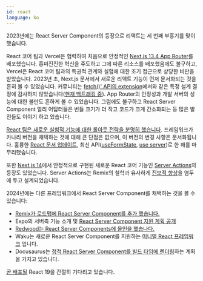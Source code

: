 ```yaml
---
id: react
language: ko
---
```


2023년에는 React Server Component의 등장으로 리액트는 세 번째 부흥기를 맞이했습니다.

React 코어 팀과 Vercel은 협력하여 처음으로 안정적인 [Next.js 13.4 App Router](https://nextjs.org/blog/next-13-4)를 배포했습니다. 흥미진진한 혁신을 주도하고 그에 따른 리소스를 배포했음에도 불구하고, Vercel은 React 코어 팀과의 특권적 관계와 실험에 대한 조기 접근으로 상당한 비판을 받았습니다. 2023년 초, Next.js 문서에서 새로운 리액트 기능이 먼저 문서화되는 것을 흔히 볼 수 있었습니다. 커뮤니티는 [fetch()' API의 extension](https://nextjs.org/docs/app/api-reference/functions/fetch)에서와 같은 특정 설계 결정에 감사하지 않았습니다([현재 백트래킹 중](https://twitter.com/leeerob/status/1733154383410684148)). App Router의 안정성과 개발 서버의 성능에 대한 불만도 흔하게 볼 수 있었습니다. 그럼에도 불구하고 React Server Component 얼리 어답터들은 번들 크기가 더 작고 코드가 크게 간소화되는 등 많은 발전들도 이야기 하고 있습니다.

[React 팀은 새로운 실험적 기능에 대한 롤아웃 전략을 분명히 했습니다](https://react.dev/blog/2023/05/03/react-카나리). 프레임워크가 카나리 버전을 채택하는 것에 대해 큰 단점은 없으며, 이 버전의 변경 사항은 문서화됩니다. 훌륭한 [React 문서 업데이트](https://github.com/reactwg/server-components/discussions/7), 최신 API([useFormState](https://react.dev/reference/react-dom/hooks/useFormState), [use server](https://react.dev/reference/reference/react-dom/usage-server))로 한 해를 마무리했습니다.

또한 [Next.js 14](https://nextjs.org/blog/next-14)에서 안정적으로 구현된 새로운 React 코어 기능인 [Server Actions](https://react.dev/reference/react-dom/components/form#handle-form-submission-with-a-server-act)의 등장도 있었습니다. Server Actions는 Remix의 철학과 유사하게 [진보적 향상](https://react.dev/reference/react-dom/form-submission-error-with-with-with-server-script)을 염두에 두고 설계되었습니다.

2024년에는 다른 프레임워크에서 React Server Component를 채택하는 것을 볼 수 있습니다:

- [Remix가 로드맵에 React Server Component를 추가 했습니다.](https://twitter.com/ryanflorence/status/1729274387671760936)
- Expo의 서버측 기능 소개 및 [React Server Component 지원 계획 공개](https://blog.expo.dev/expo-router-v3-beta-is-ab52baf1e3e)
- [Redwood는 React Server Components에 올인을 했습나다.](https://tom.preston-werner.com/2023/05/30/redwoods-next-epoch-all-in-on-rsc)
- Waku는 새로운 React Server Component를 지원하는 [미니멀 React 프레임워크](https://waku.gg/blog/introducing-waku) 입니다.
- Docusaurus는 [정적 React Server Component를 빌드 타임에 렌더링](https://github.com/facebook/docusaurus/issues/9089)하는 계획을 가지고 있습니다.

[곧 배포될](https://twitter.com/acdlite/status/1719474730363662473) React 19을 간절히 기다리고 있습니다.
